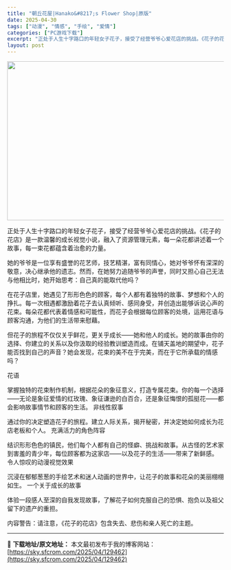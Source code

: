 ```yaml
---
title: "朝丘花屋|Hanako&#8217;s Flower Shop|原版"
date: 2025-04-30
tags: ["动漫", "情感", "手绘", "爱情"]
categories: ["PC游戏下载"]
excerpt: "正处于人生十字路口的年轻女子花子，接受了经营爷爷心爱花店的挑战。《花子的花店》是一款温馨的成长视觉小说，融入了资源管理元素，每一朵花都讲述着一个故事，每一束花都蕴含着治愈的力量。 她的爷爷是一位享有盛誉的花艺师，技艺精湛，富有同情心，她对爷爷怀有深深的敬意，决心继承他的遗志。然而，在她努力追随爷爷的&hellip;"
layout: post
---
```


<img class="aligncenter size-full wp-image-129463" src="https://sky.sfcrom.com/wp-content/uploads/2025/04/2025043001112940.webp" alt="" width="660" height="370" />

正处于人生十字路口的年轻女子花子，接受了经营爷爷心爱花店的挑战。《花子的花店》是一款温馨的成长视觉小说，融入了资源管理元素，每一朵花都讲述着一个故事，每一束花都蕴含着治愈的力量。

她的爷爷是一位享有盛誉的花艺师，技艺精湛，富有同情心，她对爷爷怀有深深的敬意，决心继承他的遗志。然而，在她努力追随爷爷的声誉，同时又担心自己无法与他相比时，她开始思考：自己真的能取代他吗？

在花子店里，她遇见了形形色色的顾客，每个人都有着独特的故事、梦想和个人的挣扎。每一次相遇都激励着花子去认真倾听、感同身受，并创造出能够诉说心声的花束。每朵花都代表着情感和可能性，而花子会根据每位顾客的处境，运用花语与顾客沟通，为他们的生活带来慰藉。

但花子的旅程不仅仅关乎鲜花，更关乎成长——她和他人的成长。她的故事由你的选择、你建立的关系以及你汲取的经验教训塑造而成。在铺天盖地的期望中，花子能否找到自己的声音？她会发现，花束的美不在于完美，而在于它所承载的情感吗？

花语

掌握独特的花束制作机制，根据花朵的象征意义，打造专属花束。你的每一个选择——无论是象征爱情的红玫瑰、象征谦逊的白百合，还是象征悔恨的孤挺花——都会影响故事情节和顾客的生活。
非线性叙事

通过你的决定塑造花子的旅程。建立人际关系，揭开秘密，并决定她如何成长为花店老板和个人。
充满活力的角色阵容

结识形形色色的镇民，他们每个人都有自己的怪癖、挑战和故事。从古怪的艺术家到害羞的青少年，每位顾客都为这家店——以及花子的生活——带来了新鲜感。
令人惊叹的动漫视觉效果

沉浸在郁郁葱葱的手绘艺术和迷人动画的世界中，让花子的故事和花朵的美丽栩栩如生。
一个关于成长的故事

体验一段感人至深的自我发现故事，了解花子如何克服自己的恐惧、抱负以及祖父留下的遗产的重担。

内容警告：请注意，《花子的花店》包含失去、悲伤和亲人死亡的主题。

---
📖 **下载地址/原文地址：** 本文最初发布于我的博客网站：[https://sky.sfcrom.com/2025/04/129462](https://sky.sfcrom.com/2025/04/129462)
